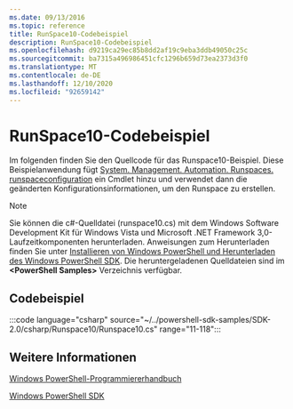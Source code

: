 ```yaml
---
ms.date: 09/13/2016
ms.topic: reference
title: RunSpace10-Codebeispiel
description: RunSpace10-Codebeispiel
ms.openlocfilehash: d9219ca29ec85b8dd2af19c9eba3ddb49050c25c
ms.sourcegitcommit: ba7315a496986451cfc1296b659d73ea2373d3f0
ms.translationtype: MT
ms.contentlocale: de-DE
ms.lasthandoff: 12/10/2020
ms.locfileid: "92659142"
---
```

# <a name="runspace10-code-sample"></a>RunSpace10-Codebeispiel

Im folgenden finden Sie den Quellcode für das Runspace10-Beispiel. Diese Beispielanwendung fügt [System. Management. Automation. Runspaces. runspaceconfiguration](/dotnet/api/System.Management.Automation.Runspaces.RunspaceConfiguration) ein Cmdlet hinzu und verwendet dann die geänderten Konfigurationsinformationen, um den Runspace zu erstellen.

> [!NOTE]
> Sie können die c#-Quelldatei (runspace10.cs) mit dem Windows Software Development Kit für Windows Vista und Microsoft .NET Framework 3,0-Laufzeitkomponenten herunterladen. Anweisungen zum Herunterladen finden Sie unter [Installieren von Windows PowerShell und Herunterladen des Windows PowerShell SDK](/powershell/scripting/developer/installing-the-windows-powershell-sdk).
> Die heruntergeladenen Quelldateien sind im **\<PowerShell Samples>** Verzeichnis verfügbar.

## <a name="code-sample"></a>Codebeispiel

:::code language="csharp" source="~/../powershell-sdk-samples/SDK-2.0/csharp/Runspace10/Runspace10.cs" range="11-118":::

## <a name="see-also"></a>Weitere Informationen

[Windows PowerShell-Programmiererhandbuch](./windows-powershell-programmer-s-guide.md)

[Windows PowerShell SDK](../windows-powershell-reference.md)
